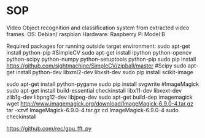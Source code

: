 # SOP
Video Object recognition and classification system from extracted video frames.
OS: Debian/ raspbian
Hardware: Raspberry Pi Model B

Required packages for running outside target environment:
sudo apt-get install python-pip
#SimpleCV
sudo apt-get install ipython python-opencv python-scipy python-numpy python-setuptools python-pip
sudo pip install https://github.com/sightmachine/SimpleCV/zipball/master
#Scipy
sudo apt-get install python-dev libxml2-dev libxslt-dev
sudo pip install scikit-image

sudo apt-get install python-pygame
sudo pip install svgwrite
#ImageMagick
sudo apt-get install build-essential checkinstall libx11-dev libxext-dev zlib1g-dev libpng12-dev libjpeg-dev 
sudo apt-get build-dep imagemagick
wget http://www.imagemagick.org/download/ImageMagick-6.9.0-4.tar.gz
tar -xzvf ImageMagick-6.9.0-4.tar.gz
cd ImageMagick-6.9.0-4
sudo checkinstall

https://github.com/rec/gpu_fft_py
